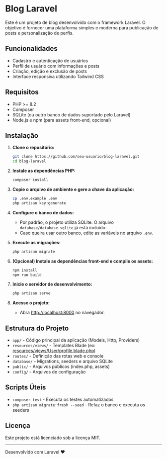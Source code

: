 # Blog Laravel

Este é um projeto de blog desenvolvido com o framework Laravel. O objetivo é fornecer uma plataforma simples e moderna para publicação de posts e personalização de perfis.

## Funcionalidades

- Cadastro e autenticação de usuários
- Perfil de usuário com informações e posts
- Criação, edição e exclusão de posts
- Interface responsiva utilizando Tailwind CSS

## Requisitos

- PHP >= 8.2
- Composer
- SQLite (ou outro banco de dados suportado pelo Laravel)
- Node.js e npm (para assets front-end, opcional)

## Instalação

1. **Clone o repositório:**
   ```sh
   git clone https://github.com/seu-usuario/blog-laravel.git
   cd blog-laravel
   ```

2. **Instale as dependências PHP:**
   ```sh
   composer install
   ```

3. **Copie o arquivo de ambiente e gere a chave da aplicação:**
   ```sh
   cp .env.example .env
   php artisan key:generate
   ```

4. **Configure o banco de dados:**
   - Por padrão, o projeto utiliza SQLite. O arquivo `database/database.sqlite` já está incluído.
   - Caso queira usar outro banco, edite as variáveis no arquivo `.env`.

5. **Execute as migrações:**
   ```sh
   php artisan migrate
   ```

6. **(Opcional) Instale as dependências front-end e compile os assets:**
   ```sh
   npm install
   npm run build
   ```

7. **Inicie o servidor de desenvolvimento:**
   ```sh
   php artisan serve
   ```

8. **Acesse o projeto:**
   - Abra [http://localhost:8000](http://localhost:8000) no navegador.

## Estrutura do Projeto

- `app/` - Código principal da aplicação (Models, Http, Providers)
- `resources/views/` - Templates Blade (ex: [resources/views/User/profile.blade.php](resources/views/User/profile.blade.php))
- `routes/` - Definição das rotas web e console
- `database/` - Migrations, seeders e arquivo SQLite
- `public/` - Arquivos públicos (index.php, assets)
- `config/` - Arquivos de configuração

## Scripts Úteis

- `composer test` - Executa os testes automatizados
- `php artisan migrate:fresh --seed` - Refaz o banco e executa os seeders

## Licença

Este projeto está licenciado sob a licença MIT.

---

Desenvolvido com Laravel ❤️

